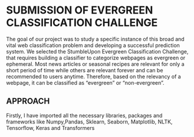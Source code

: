 <h1>SUBMISSION OF EVERGREEN CLASSIFICATION CHALLENGE</h1>
<p1>The goal of our project was to study a
specific instance of this broad and vital web
classification problem and developing a
successful prediction system. We selected
the StumbleUpon Evergreen Classification
Challenge, that requires building a classifier
to categorize webpages as evergreen or
ephemeral. Most news articles or seasonal
recipes are relevant for only a short period of
time while others are relevant forever and
can be recommended to users anytime.
Therefore, based on the relevancy of a
webpage, it can be classified as “evergreen”
or “non-evergreen”.</p>
<h2>APPROACH</h2>
<p2>
  <l1> Firstly, I have imported all the necessary libraries, packages and frameworks like Numpy,Pandas, Sklearn, Seaborn, Matplotlib, NLTK, Tensorflow, Keras and Transformers</li>
